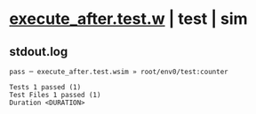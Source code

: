# [execute_after.test.w](../../../../../../examples/tests/sdk_tests/on_deploy/execute_after.test.w) | test | sim

## stdout.log
```log
pass ─ execute_after.test.wsim » root/env0/test:counter
 
Tests 1 passed (1)
Test Files 1 passed (1)
Duration <DURATION>
```

